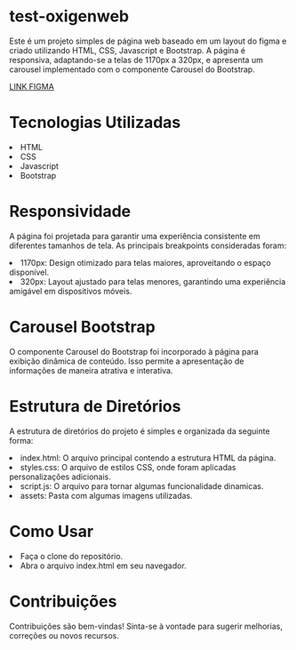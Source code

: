 # test-oxigenweb

<p>Este é um projeto simples de página web baseado em um layout do figma e criado utilizando HTML, CSS, Javascript e Bootstrap. A página é responsiva, adaptando-se a telas de 1170px a 320px, e apresenta um carousel implementado com o componente Carousel do Bootstrap.</p>

<a href="https://www.figma.com/file/RaQYqfyZS9ZrOStd03KxLW/teste_programacao_2023?type=design&node-id=1-557&mode=design&t=V8QXCbwdmR2o16fK-0">LINK FIGMA</a>

# Tecnologias Utilizadas
<li>HTML</li>
<li>CSS</li>
<li>Javascript</li>
<li>Bootstrap</li>

# Responsividade
<p>A página foi projetada para garantir uma experiência consistente em diferentes tamanhos de tela. As principais breakpoints consideradas foram:</p>

<li>1170px: Design otimizado para telas maiores, aproveitando o espaço disponível.</li>
<li>320px: Layout ajustado para telas menores, garantindo uma experiência amigável em dispositivos móveis.</li>

# Carousel Bootstrap
<p>O componente Carousel do Bootstrap foi incorporado à página para exibição dinâmica de conteúdo. Isso permite a apresentação de informações de maneira atrativa e interativa.</p>

# Estrutura de Diretórios
<p>A estrutura de diretórios do projeto é simples e organizada da seguinte forma:</p>

<li>index.html: O arquivo principal contendo a estrutura HTML da página.</li>
<li>styles.css: O arquivo de estilos CSS, onde foram aplicadas personalizações adicionais.</li>
<li>script.js: O arquivo para tornar algumas funcionalidade dinamicas.</li>
<li>assets: Pasta com algumas imagens utilizadas.</li>

# Como Usar
<li>Faça o clone do repositório.</li>
<li>Abra o arquivo index.html em seu navegador.</li>

# Contribuições
<p>Contribuições são bem-vindas! Sinta-se à vontade para sugerir melhorias, correções ou novos recursos.</p>
